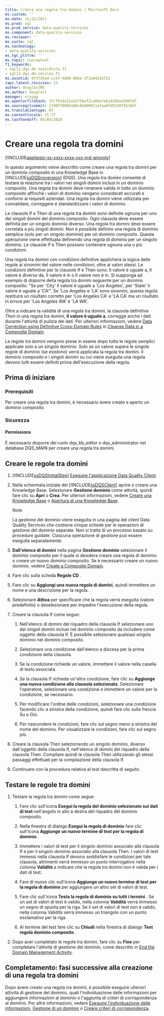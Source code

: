 ```yaml
---
title: Creare una regola tra domini | Microsoft Docs
ms.custom: ''
ms.date: 11/22/2011
ms.prod: sql
ms.prod_service: data-quality-services
ms.component: data-quality-services
ms.reviewer: ''
ms.suite: sql
ms.technology:
- data-quality-services
ms.tgt_pltfrm: ''
ms.topic: conceptual
f1_keywords:
- sql13.dqs.dm.testcdrule.f1
- sql13.dqs.dm.cdrules.f1
ms.assetid: 0f3f5ba4-cc47-4d66-866e-371a042d1f21
caps.latest.revision: 13
author: douglaslMS
ms.author: douglasl
manager: craigg
ms.openlocfilehash: 3fcfb54a15a5d756ef2ca0be7ab142bbae508fdf
ms.sourcegitcommit: 1740f3090b168c0e809611a7aa6fd514075616bf
ms.translationtype: HT
ms.contentlocale: it-IT
ms.lasthandoff: 05/03/2018
---
```

# <a name="create-a-cross-domain-rule"></a>Creare una regola tra domini

[!INCLUDE[appliesto-ss-xxxx-xxxx-xxx-md-winonly](../includes/appliesto-ss-xxxx-xxxx-xxx-md-winonly.md)]

  In questo argomento viene descritto come creare una regola tra domini per un dominio composito in una Knowledge Base in [!INCLUDE[ssDQSnoversion](../includes/ssdqsnoversion-md.md)] (DQS). Una regola tra domini consente di testare la relazione tra i valori nei singoli domini inclusi in un dominio composito. Una regola tra domini deve rimanere valida in tutto un dominio composito affinché i valori di dominio vengano considerati accurati e conformi ai requisiti aziendali. Una regola tra domini viene utilizzata per convalidare, correggere e standardizzare i valori di dominio.  
  
 Le clausole If e Then di una regola tra domini sono definite ognuna per uno dei singoli domini del dominio composito. Ogni clausola deve essere definita per un singolo dominio diverso. Una regola tra domini deve essere correlata a più singoli domini. Non è possibile definire una regola di dominio semplice (solo per un singolo dominio) per un dominio composito. Questa operazione viene effettuata definendo una regola di dominio per un singolo dominio. Le clausole If e Then possono contenere ognuna una o più condizioni.  
  
 Una regola tra domini con condizioni definitive applicherà la logica delle regole ai sinonimi del valore nelle condizioni, oltre ai valori stessi. Le condizioni definitive per le clausole If e Then sono: Il valore è uguale a, Il valore è diverso da, Il valore è in o Il valore non è in. Si supponga ad esempio di disporre della regola tra domini seguente per un dominio composito: "Se per 'City' il valore è uguale a 'Los Angeles', per 'State' il valore è uguale a 'CA'". Se 'Los Angeles e 'LA' sono sinonimi, questa regola restituirà un risultato corretto per 'Los Angeles CA' e 'LA CA' ma un risultato in errore per 'Los Angeles WA' e 'LA WA'.  
  
 Oltre a indicare la validità di una regola tra domini, la clausola definitiva *Then* in una regola tra domini, **Il valore è uguale a**, corregge anche i dati durante l'attività di pulizia dei dati. Per ulteriori informazioni, vedere [Data Correction using Definitive Cross-Domain Rules](../data-quality-services/cleanse-data-in-a-composite-domain.md#CDCorrection) in [Cleanse Data in a Composite Domain](../data-quality-services/cleanse-data-in-a-composite-domain.md).  
  
 Le regole tra domini vengono prese in esame dopo tutte le regole semplici applicate solo a un singolo dominio. Solo se un valore supera le singole regole di dominio (se esistono) verrà applicata la regola tra domini. Il dominio composito e i singoli domini su cui viene eseguita una regola devono tutti essere definiti prima dell'esecuzione della regola.  
  
##  <a name="BeforeYouBegin"></a> Prima di iniziare  
  
###  <a name="Prerequisites"></a> Prerequisiti  
 Per creare una regola tra domini, è necessario avere creato e aperto un dominio composito.  
  
###  <a name="Security"></a> Sicurezza  
  
####  <a name="Permissions"></a> Permissions  
 È necessario disporre del ruolo dqs_kb_editor o dqs_administrator nel database DQS_MAIN per creare una regola tra domini.  
  
##  <a name="Create"></a> Creare le regole tra domini  
  
1.  [!INCLUDE[ssDQSInitialStep](../includes/ssdqsinitialstep-md.md)] [Eseguire l'applicazione Data Quality Client](../data-quality-services/run-the-data-quality-client-application.md).  
  
2.  Nella schermata iniziale del [!INCLUDE[ssDQSClient](../includes/ssdqsclient-md.md)] aprire o creare una Knowledge Base. Selezionare **Gestione dominio** come attività, quindi fare clic su **Apri** o **Crea**. Per ulteriori informazioni, vedere [Creare una Knowledge Base](../data-quality-services/create-a-knowledge-base.md) o [Apertura di una Knowledge Base](../data-quality-services/open-a-knowledge-base.md).  
  
    > [!NOTE]  
    >  La gestione del dominio viene eseguita in una pagina del client Data Quality Services che contiene cinque schede per le operazioni di gestione del dominio separate. Non si tratta di un processo basato su procedure guidate. Ciascuna operazione di gestione può essere eseguita separatamente.  
  
3.  **Dall'elenco di domini** nella pagina **Gestione dominio** selezionare il dominio composito per il quale si desidera creare una regola di dominio o creare un nuovo dominio composito. Se è necessario creare un nuovo dominio, vedere [Create a Composite Domain](../data-quality-services/create-a-composite-domain.md).  
  
4.  Fare clic sulla scheda **Regole CD** .  
  
5.  Fare clic su **Aggiungi una nuova regola di domini**, quindi immettere un nome e una descrizione per la regola.  
  
6.  Selezionare **Attiva** per specificare che la regola verrà eseguita (valore predefinito) o deselezionare per impedire l'esecuzione della regola.  
  
7.  Creare la clausola If come segue:  
  
    1.  Nell'elenco di domini del riquadro della clausola If selezionare uno dei singoli domini inclusi nel dominio composito da includere come oggetto della clausola If. È possibile selezionare qualsiasi singolo dominio nel dominio composito.  
  
    2.  Selezionare una condizione dall'elenco a discesa per la prima condizione della clausola.  
  
    3.  Se la condizione richiede un valore, immettere il valore nella casella di testo associata.  
  
    4.  Se la clausola If richiede un'altra condizione, fare clic su **Aggiunge una nuova condizione alla clausola selezionata**. Selezionare l'operatore, selezionare una condizione e immettere un valore per la condizione, se necessario.  
  
    5.  Per modificare l'ordine delle condizioni, selezionare una condizione facendo clic a sinistra della condizione, quindi fare clic sulla freccia Su o Giù.  
  
    6.  Per nascondere le condizioni, fare clic sul segno meno a sinistra del nome del dominio. Per visualizzare le condizioni, fare clic sul segno più.  
  
8.  Creare la clausola Then selezionando un singolo dominio, diverso dall'oggetto della clausola If, nell'elenco di domini del riquadro della clausola Then. Compilare quindi la clausola Then utilizzando gli stessi passaggi effettuati per la compilazione della clausola If.  
  
9. Continuare con la procedura relativa al test descritta di seguito.  
  
##  <a name="Test"></a> Testare le regole tra domini  
  
1.  Testare la regola tra domini come segue:  
  
    1.  Fare clic sull'icona **Esegui la regola del dominio selezionato sui dati di test** nell'angolo in alto a destra del riquadro del dominio composito.  
  
    2.  Nella finestra di dialogo **Esegui la regola di dominio** fare clic sull'icona **Aggiunge un nuovo termine di test per la regola di dominio** .  
  
    3.  Immettere i valori di test per il singolo dominio associato alla clausola If e per il singolo dominio associato alla clausola Then. I valori di test immessi nella clausola If devono soddisfare le condizioni per tale clausola, altrimenti verrà immesso un punto interrogativo nella colonna **Validità** a indicare che la regola tra domini non è valida per i dati di test.  
  
    4.  Fare di nuovo clic sull'icona **Aggiunge un nuovo termine di test per la regola di dominio** per aggiungere un altro set di valori di test.  
  
    5.  Fare clic sull'icona **Testa la regola di dominio su tutti i termini** . Se un set di valori di test è valido, nella colonna **Validità** verrà immesso un segno di spunta per la riga. Se il set di valori di test non è valido, nella colonna Validità verrà immesso un triangolo con un punto esclamativo per la riga.  
  
    6.  Al termine del test fare clic su **Chiudi** nella finestra di dialogo **Test regola dominio composito** .  
  
2.  Dopo aver completato le regole tra domini, fare clic su **Fine** per completare l'attività di gestione del dominio, come descritto in [End the Domain Management Activity](http://msdn.microsoft.com/library/ab6505ad-3090-453b-bb01-58435e7fa7c0).  
  
##  <a name="FollowUp"></a> Completamento: fasi successive alla creazione di una regola tra domini  
 Dopo avere creato una regola tra domini, è possibile eseguire ulteriori attività di gestione del dominio, quali l'individuazione delle informazioni per aggiungere informazioni al dominio o l'aggiunta di criteri di corrispondenza al dominio. Per altre informazioni, vedere [Eseguire l'individuazione delle informazioni](../data-quality-services/perform-knowledge-discovery.md), [Gestione di un dominio](../data-quality-services/managing-a-domain.md) o [Creare criteri di corrispondenza](../data-quality-services/create-a-matching-policy.md).  
  
  
